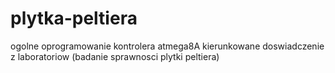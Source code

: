 # plytka-peltiera
ogolne oprogramowanie kontrolera atmega8A kierunkowane doswiadczenie z laboratoriow (badanie sprawnosci plytki peltiera)
